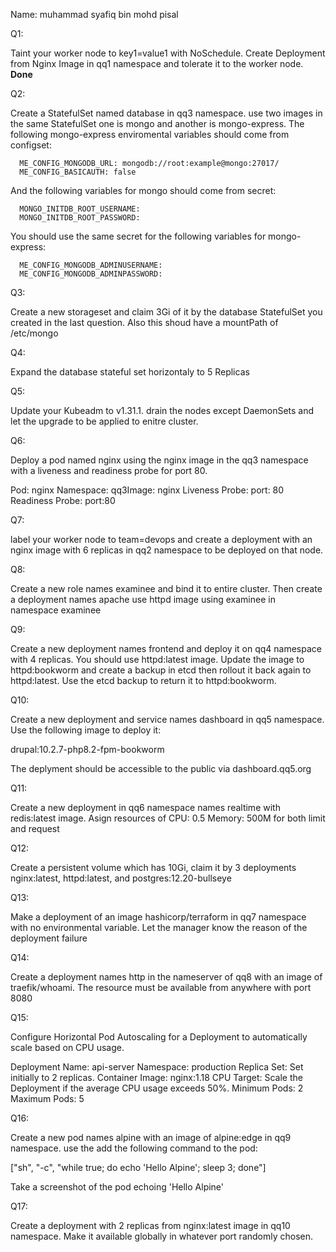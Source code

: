 Name: muhammad syafiq bin mohd pisal

Q1:

Taint your worker node to key1=value1 with NoSchedule. Create Deployment from Nginx Image in qq1 namespace and tolerate it to the worker node. **Done**

Q2:

Create a StatefulSet named database in qq3 namespace. use two images in the same StatefulSet one is mongo and another is mongo-express. The following mongo-express enviromental variables should come from configset:

      ME_CONFIG_MONGODB_URL: mongodb://root:example@mongo:27017/
      ME_CONFIG_BASICAUTH: false

And the following variables for mongo should come from secret:

      MONGO_INITDB_ROOT_USERNAME: 
      MONGO_INITDB_ROOT_PASSWORD:

You should use the same secret for the following variables for mongo-express:

      ME_CONFIG_MONGODB_ADMINUSERNAME: 
      ME_CONFIG_MONGODB_ADMINPASSWORD: 

Q3:

Create a new storageset and claim 3Gi of it by the database StatefulSet you created in the last question. Also this shoud have a mountPath of /etc/mongo


Q4:

Expand the database stateful set horizontaly to 5 Replicas


Q5:

Update your Kubeadm to v1.31.1. drain the nodes except DaemonSets and let the upgrade to be applied to enitre cluster.

Q6:

Deploy a pod named nginx using the nginx image in the qq3 namespace with a liveness and readiness probe for port 80.

Pod: nginx Namespace: qq3Image: nginx Liveness Probe: port: 80 Readiness Probe: port:80

Q7:

label your worker node to team=devops and create a deployment with an nginx image with 6 replicas in qq2 namespace to be deployed on that node. 



Q8:

Create a new role names examinee and bind it to entire cluster. Then create a deployment names apache use httpd image using examinee in namespace examinee


Q9:

Create a new deployment names frontend and deploy it on qq4 namespace with 4 replicas. You should use httpd:latest image. Update the image to httpd:bookworm and create a backup in etcd then rollout it back again to httpd:latest. Use the etcd backup to return it to httpd:bookworm.


Q10:

Create a new deployment and service names dashboard in qq5 namespace. Use the following image to deploy it:

drupal:10.2.7-php8.2-fpm-bookworm

The deplyment should be accessible to the public via dashboard.qq5.org


Q11:

Create a new deployment in qq6 namespace names realtime with redis:latest image. Asign resources of CPU: 0.5 Memory: 500M for both limit and request  


Q12:

Create a persistent volume which has 10Gi, claim it by 3 deployments nginx:latest, httpd:latest, and postgres:12.20-bullseye



Q13:

Make a deployment of an image hashicorp/terraform in qq7 namespace with no environmental variable. Let the manager know the reason of the deployment failure 

Q14:

Create a deployment names http in the nameserver of qq8 with an image of traefik/whoami. The resource must be available from anywhere with port 8080

Q15:


Configure Horizontal Pod Autoscaling for a Deployment to automatically scale based on CPU usage.

Deployment Name: api-server
Namespace: production
Replica Set: Set initially to 2 replicas.
Container Image: nginx:1.18
CPU Target: Scale the Deployment if the average CPU usage exceeds 50%.
Minimum Pods: 2
Maximum Pods: 5


Q16:

Create a new pod names alpine with an image of alpine:edge in qq9 namespace. use the add the following command to the pod:

["sh", "-c", "while true; do echo 'Hello Alpine'; sleep 3; done"]

Take a screenshot of the pod echoing 'Hello Alpine'

Q17:

Create a deployment with 2 replicas from nginx:latest image in qq10 namespace. Make it available globally in whatever port randomly chosen. 


